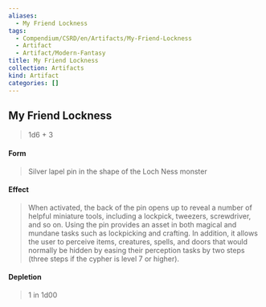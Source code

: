 ```yaml
---
aliases:
  - My Friend Lockness
tags:
  - Compendium/CSRD/en/Artifacts/My-Friend-Lockness
  - Artifact
  - Artifact/Modern-Fantasy
title: My Friend Lockness
collection: Artifacts
kind: Artifact
categories: []
---
```

## My Friend Lockness

>1d6  + 3
#### Form
>Silver lapel pin in the shape of the Loch Ness monster 
#### Effect
> When activated, the back of the pin opens up to reveal a number of helpful miniature tools, including a lockpick, tweezers, screwdriver, and so on. Using the pin provides an asset in both magical and mundane tasks such as lockpicking and crafting. In addition, it allows the user to perceive items, creatures, spells, and doors that would normally be hidden by easing their perception tasks by two steps (three steps if the cypher is level 7 or higher). 

#### Depletion 
>1 in 1d00
